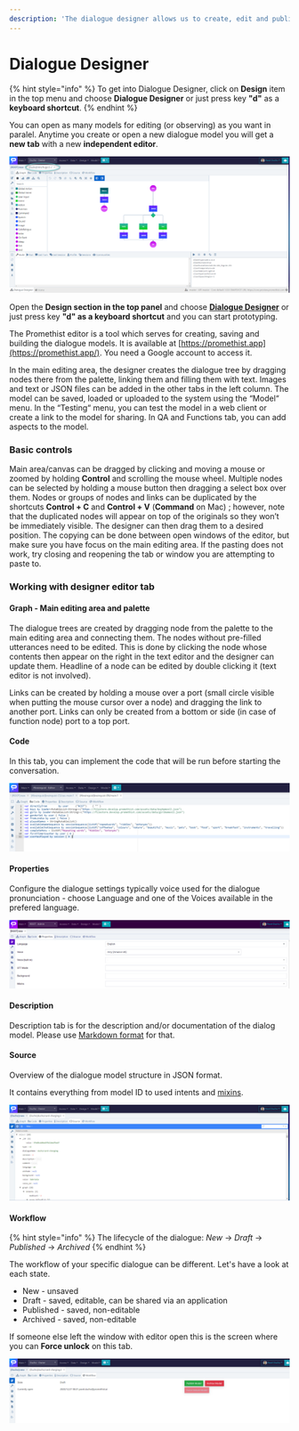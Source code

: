 ```yaml
---
description: 'The dialogue designer allows us to create, edit and publish dialogue models.'
---
```


# Dialogue Designer

{% hint style="info" %}
To get into Dialogue Designer, click on **Design** item in the top menu and choose **Dialogue Designer** or just press key **"d"** as a **keyboard shortcut**.
{% endhint %}

You can open as many models for editing \(or observing\) as you want in paralel. Anytime you create or open a new dialogue model you will get a **new tab** with a new **independent editor**.

![](../../../.gitbook/assets/image%20%2844%29.png)

Open the **Design section in the top panel** and choose [**Dialogue Designer**](https://promethist.app/#!/space/dialogue) or just press key **"d" as a keyboard shortcut** and you can start prototyping.

The Promethist editor is a tool which serves for creating, saving and building the dialogue models. It is available at [https://promethist.app](https://promethist.app/). You need a Google account to access it.

In the main editing area, the designer creates the dialogue tree by dragging nodes there from the palette, linking them and filling them with text. Images and text or JSON files can be added in the other tabs in the left column. The model can be saved, loaded or uploaded to the system using the “Model“ menu. In the “Testing“ menu, you can test the model in a web client or create a link to the model for sharing. In QA and Functions tab, you can add aspects to the model.

### Basic controls  <a id="basic-controls"></a>

Main area/canvas can be dragged by clicking and moving a mouse or zoomed by holding **Control** and scrolling the mouse wheel. Multiple nodes can be selected by holding a mouse button then dragging a select box over them. Nodes or groups of nodes and links can be duplicated by the shortcuts **Control + C** and **Control + V** \(**Command** on Mac\) ; however, note that the duplicated nodes will appear on top of the originals so they won’t be immediately visible. The designer can then drag them to a desired position. The copying can be done between open windows of the editor, but make sure you have focus on the main editing area. If the pasting does not work, try closing and reopening the tab or window you are attempting to paste to.

### Working with designer editor tab  <a id="working-with-designer-editor-tab"></a>

#### Graph - Main editing area and palette  <a id="graph---main-editing-area-and-palette"></a>

The dialogue trees are created by dragging node from the palette to the main editing area and connecting them. The nodes without pre-filled utterances need to be edited. This is done by clicking the node whose contents then appear on the right in the text editor and the designer can update them. Headline of a node can be edited by double clicking it \(text editor is not involved\).

Links can be created by holding a mouse over a port \(small circle visible when putting the mouse cursor over a node\) and dragging the link to another port. Links can only be created from a bottom or side \(in case of function node\) port to a top port.

#### Code  <a id="code"></a>

In this tab, you can implement the code that will be run before starting the conversation.

![](../../../.gitbook/assets/image%20%2820%29.png)

#### Properties  <a id="properties"></a>

Configure the dialogue settings typically voice used for the dialogue pronunciation - choose Language and one of the Voices available in the prefered language.

![](../../../.gitbook/assets/image%20%2821%29.png)

#### Description

Description tab is for the description and/or documentation of the dialog model. Please use [Markdown format](https://www.markdownguide.org/basic-syntax) for that.

#### Source

Overview of the dialogue model structure in JSON format. 

It contains everything from model ID to used intents and [mixins](dialogue-mixin.md).

![](../../../.gitbook/assets/image%20%2827%29.png)

#### Workflow

{% hint style="info" %}
The lifecycle of the dialogue: _New_ -&gt; _Draft_ -&gt; _Published_ -&gt; _Archived_
{% endhint %}

The workflow of your specific dialogue can be different. Let's have a look at each state.

* New - unsaved
* Draft - saved, editable, can be shared via an application
* Published - saved, non-editable
* Archived - saved, non-editable

If someone else left the window with editor open this is the screen where you can **Force unlock** on this tab. 

![](../../../.gitbook/assets/image%20%2823%29.png)





